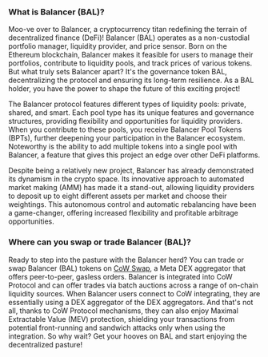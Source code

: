 <h3>What is Balancer (BAL)?</h3>

<p>Moo-ve over to Balancer, a cryptocurrency titan redefining the terrain of decentralized finance (DeFi)! Balancer (BAL) operates as a non-custodial portfolio manager, liquidity provider, and price sensor. Born on the Ethereum blockchain, Balancer makes it feasible for users to manage their portfolios, contribute to liquidity pools, and track prices of various tokens. But what truly sets Balancer apart? It's the governance token BAL, decentralizing the protocol and ensuring its long-term resilience. As a BAL holder, you have the power to shape the future of this exciting project!</p>

<p>The Balancer protocol features different types of liquidity pools: private, shared, and smart. Each pool type has its unique features and governance structures, providing flexibility and opportunities for liquidity providers. When you contribute to these pools, you receive Balancer Pool Tokens (BPTs), further deepening your participation in the Balancer ecosystem. Noteworthy is the ability to add multiple tokens into a single pool with Balancer, a feature that gives this project an edge over other DeFi platforms.</p>

<p>Despite being a relatively new project, Balancer has already demonstrated its dynamism in the crypto space. Its innovative approach to automated market making (AMM) has made it a stand-out, allowing liquidity providers to deposit up to eight different assets per market and choose their weightings. This autonomous control and automatic rebalancing have been a game-changer, offering increased flexibility and profitable arbitrage opportunities.</p>

<h3>Where can you swap or trade Balancer (BAL)?</h3>

<p>Ready to step into the pasture with the Balancer herd? You can trade or swap Balancer (BAL) tokens on <a href="https://swap.cow.fi/" target="_blank" rel="noopener">CoW Swap</a>, a Meta DEX aggregator that offers peer-to-peer, gasless orders. Balancer is integrated into CoW Protocol and can offer trades via batch auctions across a range of on-chain liquidity sources. When Balancer users connect to CoW integrating, they are essentially using a DEX aggregator of the DEX aggregators. And that's not all, thanks to CoW Protocol mechanisms, they can also enjoy Maximal Extractable Value (MEV) protection, shielding your transactions from potential front-running and sandwich attacks only when using the integration. So why wait? Get your hooves on BAL and start enjoying the decentralized pasture!</p>
